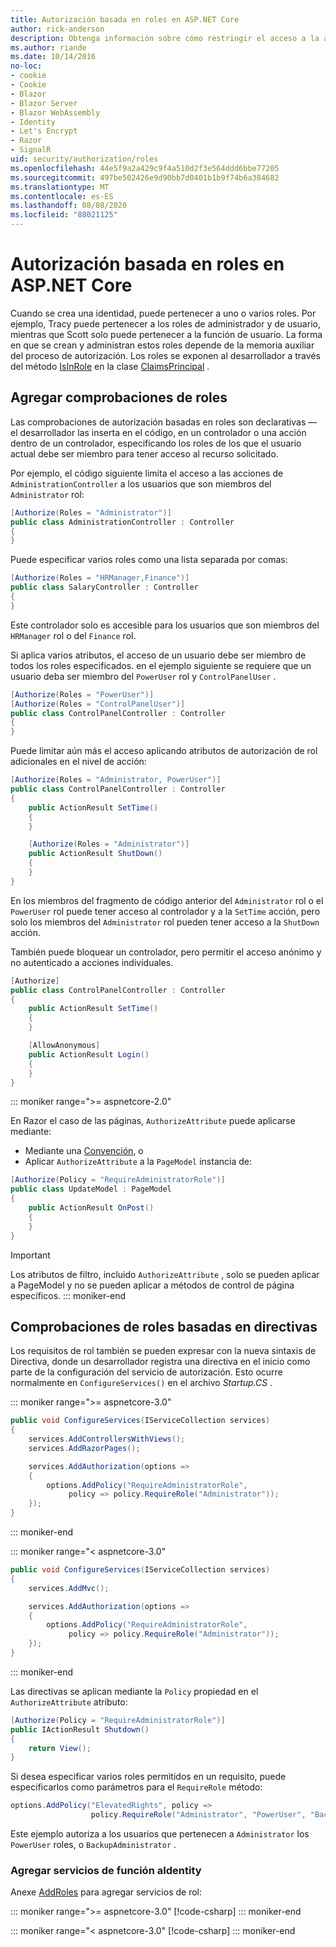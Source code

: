 ```yaml
---
title: Autorización basada en roles en ASP.NET Core
author: rick-anderson
description: Obtenga información sobre cómo restringir el acceso a la acción y el controlador ASP.NET Core pasando roles al atributo Authorize.
ms.author: riande
ms.date: 10/14/2016
no-loc:
- cookie
- Cookie
- Blazor
- Blazor Server
- Blazor WebAssembly
- Identity
- Let's Encrypt
- Razor
- SignalR
uid: security/authorization/roles
ms.openlocfilehash: 44e5f9a2a429c9f4a510d2f3e564ddd6bbe77205
ms.sourcegitcommit: 497be502426e9d90bb7d0401b1b9f74b6a384682
ms.translationtype: MT
ms.contentlocale: es-ES
ms.lasthandoff: 08/08/2020
ms.locfileid: "88021125"
---
```

# <a name="role-based-authorization-in-aspnet-core"></a>Autorización basada en roles en ASP.NET Core

<a name="security-authorization-role-based"></a>

Cuando se crea una identidad, puede pertenecer a uno o varios roles. Por ejemplo, Tracy puede pertenecer a los roles de administrador y de usuario, mientras que Scott solo puede pertenecer a la función de usuario. La forma en que se crean y administran estos roles depende de la memoria auxiliar del proceso de autorización. Los roles se exponen al desarrollador a través del método [IsInRole](/dotnet/api/system.security.principal.genericprincipal.isinrole) en la clase [ClaimsPrincipal](/dotnet/api/system.security.claims.claimsprincipal) .

## <a name="adding-role-checks"></a>Agregar comprobaciones de roles

Las comprobaciones de autorización basadas en roles son declarativas &mdash; el desarrollador las inserta en el código, en un controlador o una acción dentro de un controlador, especificando los roles de los que el usuario actual debe ser miembro para tener acceso al recurso solicitado.

Por ejemplo, el código siguiente limita el acceso a las acciones de `AdministrationController` a los usuarios que son miembros del `Administrator` rol:

```csharp
[Authorize(Roles = "Administrator")]
public class AdministrationController : Controller
{
}
```

Puede especificar varios roles como una lista separada por comas:

```csharp
[Authorize(Roles = "HRManager,Finance")]
public class SalaryController : Controller
{
}
```

Este controlador solo es accesible para los usuarios que son miembros del `HRManager` rol o del `Finance` rol.

Si aplica varios atributos, el acceso de un usuario debe ser miembro de todos los roles especificados. en el ejemplo siguiente se requiere que un usuario deba ser miembro del `PowerUser` rol y `ControlPanelUser` .

```csharp
[Authorize(Roles = "PowerUser")]
[Authorize(Roles = "ControlPanelUser")]
public class ControlPanelController : Controller
{
}
```

Puede limitar aún más el acceso aplicando atributos de autorización de rol adicionales en el nivel de acción:

```csharp
[Authorize(Roles = "Administrator, PowerUser")]
public class ControlPanelController : Controller
{
    public ActionResult SetTime()
    {
    }

    [Authorize(Roles = "Administrator")]
    public ActionResult ShutDown()
    {
    }
}
```

En los miembros del fragmento de código anterior del `Administrator` rol o el `PowerUser` rol puede tener acceso al controlador y a la `SetTime` acción, pero solo los miembros del `Administrator` rol pueden tener acceso a la `ShutDown` acción.

También puede bloquear un controlador, pero permitir el acceso anónimo y no autenticado a acciones individuales.

```csharp
[Authorize]
public class ControlPanelController : Controller
{
    public ActionResult SetTime()
    {
    }

    [AllowAnonymous]
    public ActionResult Login()
    {
    }
}
```

::: moniker range=">= aspnetcore-2.0"

En Razor el caso de las páginas, `AuthorizeAttribute` puede aplicarse mediante:

* Mediante una [Convención](xref:razor-pages/razor-pages-conventions#page-model-action-conventions), o
* Aplicar `AuthorizeAttribute` a la `PageModel` instancia de:

```csharp
[Authorize(Policy = "RequireAdministratorRole")]
public class UpdateModel : PageModel
{
    public ActionResult OnPost()
    {
    }
}
```

> [!IMPORTANT]
> Los atributos de filtro, incluido `AuthorizeAttribute` , solo se pueden aplicar a PageModel y no se pueden aplicar a métodos de control de página específicos.
::: moniker-end

<a name="security-authorization-role-policy"></a>

## <a name="policy-based-role-checks"></a>Comprobaciones de roles basadas en directivas

Los requisitos de rol también se pueden expresar con la nueva sintaxis de Directiva, donde un desarrollador registra una directiva en el inicio como parte de la configuración del servicio de autorización. Esto ocurre normalmente en `ConfigureServices()` en el archivo *Startup.CS* .

::: moniker range=">= aspnetcore-3.0"
```csharp
public void ConfigureServices(IServiceCollection services)
{
    services.AddControllersWithViews();
    services.AddRazorPages();

    services.AddAuthorization(options =>
    {
        options.AddPolicy("RequireAdministratorRole",
             policy => policy.RequireRole("Administrator"));
    });
}
```
::: moniker-end

::: moniker range="< aspnetcore-3.0"
```csharp
public void ConfigureServices(IServiceCollection services)
{
    services.AddMvc();

    services.AddAuthorization(options =>
    {
        options.AddPolicy("RequireAdministratorRole",
             policy => policy.RequireRole("Administrator"));
    });
}
```
::: moniker-end

Las directivas se aplican mediante la `Policy` propiedad en el `AuthorizeAttribute` atributo:

```csharp
[Authorize(Policy = "RequireAdministratorRole")]
public IActionResult Shutdown()
{
    return View();
}
```

Si desea especificar varios roles permitidos en un requisito, puede especificarlos como parámetros para el `RequireRole` método:

```csharp
options.AddPolicy("ElevatedRights", policy =>
                  policy.RequireRole("Administrator", "PowerUser", "BackupAdministrator"));
```

Este ejemplo autoriza a los usuarios que pertenecen a `Administrator` los `PowerUser` roles, o `BackupAdministrator` .

### <a name="add-role-services-to-no-locidentity"></a>Agregar servicios de función aIdentity

Anexe [AddRoles](/dotnet/api/microsoft.aspnetcore.identity.identitybuilder.addroles#Microsoft_AspNetCore_Identity_IdentityBuilder_AddRoles__1) para agregar servicios de rol:

::: moniker range=">= aspnetcore-3.0"
[!code-csharp[](roles/samples/3_0/Startup.cs?name=snippet&highlight=7)]
::: moniker-end

::: moniker range="< aspnetcore-3.0"
[!code-csharp[](roles/samples/2_2/Startup.cs?name=snippet&highlight=7)]
::: moniker-end

